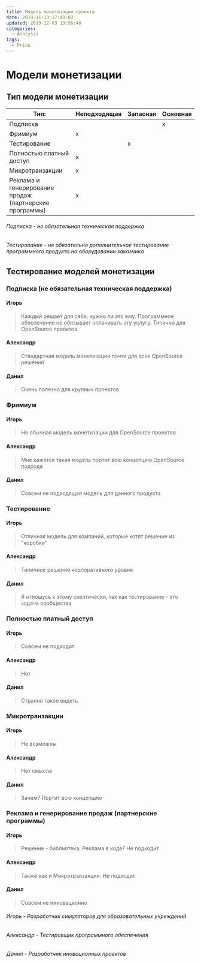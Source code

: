 ```yaml
---
title: Модель монетизации проекта
date: 2019-11-13 17:40:03
updated: 2019-12-03 13:56:48
categories:
  - Analysis
tags:
  - Price
---
```

# Модели монетизации

## Тип модели монетизации

| Тип: | Неподходящая | Запасная | Основная |
| ---  | ------------ | -------- | -------- |
| Подписка |||x|
| Фримиум |x||
| Тестирование ||x|
| Полностью платный доступ |x||
| Микротранзакции |x||
| Реклама и генерирование продаж (партнерские программы) |x||

###### Подписка - не обязательная техническая поддержка
###### Тестирование - не обязательно дополнительное тестирование программного продукта на оборудовании заказчика

## Тестирование моделей монетизации

### Подписка (не обязательная техническая поддержка)

#### Игорь
> Каждый решает для себя, нужно ли это ему. Программное обеспечение не обязывает оплачивать эту услугу. Типично для OpenSource проектов

#### Александр
> Стандартная модель монетизации почти для всех OpenSource решений

#### Данил
> Очень полезно для крупных проектов

### Фримиум

#### Игорь
> Не обычная модель монетизации для OpenSource проектов

#### Александр
> Мне кажется такая модель портит всю концепцию OpenSource подхода

#### Данил
> Совсем не подходящая модель для данного продукта

### Тестирование

#### Игорь
> Отличная модель для компаний, которые хотят решение из "коробки"

#### Александр
> Типичное решение корпоративного уровня

#### Данил
> Я отношусь к этому скептически, так как тестирование - это задача сообщества

### Полностью платный доступ

#### Игорь
> Совсем не подходит
#### Александр
> Нет
#### Данил
> Странно такое видеть

### Микротранзакции

#### Игорь
> Не возможны
#### Александр
> Нет смысла
#### Данил
> Зачем? Портит всю концепцию

### Реклама и генерирование продаж (партнерские программы)

#### Игорь
> Решение - библиотека. Реклама в коде? Не подходит
#### Александр
> Также как и Микротранзакции. Не подходит
#### Данил
> Совсем не инновационно

###### Игорь - Разработчик симуляторов для образовательных учреждений
###### Александр - Тестировщик программного обеспечения
###### Данил - Разработчик иновационных проектов